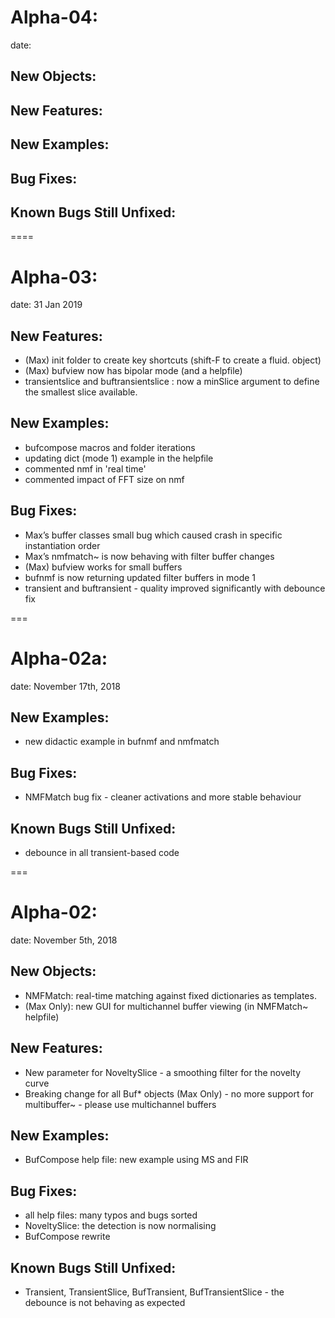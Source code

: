 # Alpha-04:
date:

## New Objects:

## New Features:

## New Examples:

## Bug Fixes:

## Known Bugs Still Unfixed:


====

# Alpha-03:
date: 31 Jan 2019

## New Features:
- (Max) init folder to create key shortcuts (shift-F to create a fluid. object)
- (Max) bufview now has bipolar mode (and a helpfile)
- transientslice and buftransientslice : now a minSlice argument to define the smallest slice available.

## New Examples:
- bufcompose macros and folder iterations
- updating dict (mode 1) example in the helpfile
- commented nmf in 'real time'
- commented impact of FFT size on nmf

## Bug Fixes:
- Max’s buffer classes small bug which caused crash in specific instantiation order
- Max’s nmfmatch~ is now behaving with filter buffer changes
- (Max) bufview works for small buffers
- bufnmf is now returning updated filter buffers in mode 1
- transient and buftransient - quality improved significantly with debounce fix

===

# Alpha-02a:
date: November 17th, 2018

## New Examples:
- new didactic example in bufnmf and nmfmatch

## Bug Fixes:
- NMFMatch bug fix - cleaner activations and more stable behaviour

## Known Bugs Still Unfixed:
- debounce in all transient-based code

===

# Alpha-02:
date: November 5th, 2018

## New Objects:
- NMFMatch: real-time matching against fixed dictionaries as templates.
- (Max Only): new GUI for multichannel buffer viewing (in NMFMatch~ helpfile)

## New Features:
- New parameter for NoveltySlice - a smoothing filter for the novelty curve
- Breaking change for all Buf* objects (Max Only) - no more support for multibuffer~ - please use multichannel buffers

## New Examples:
- BufCompose help file: new example using MS and FIR

## Bug Fixes:
- all help files: many typos and bugs sorted
- NoveltySlice: the detection is now normalising
- BufCompose rewrite

## Known Bugs Still Unfixed:
- Transient, TransientSlice, BufTransient, BufTransientSlice - the debounce is not behaving as expected
